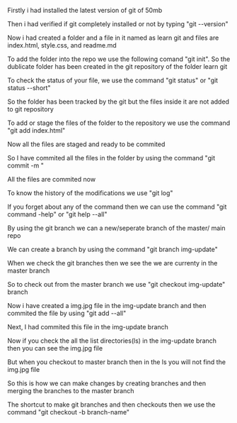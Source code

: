 Firstly i had installed the latest version of git of 50mb

Then i had verified if git completely installed or not by typing "git --version"

Now i had created a folder and a file in it named as learn git and files are index.html, style.css, and readme.md

To add the folder into the repo we use the following comand "git init". So the dublicate folder has been created in the git repository of the folder learn git

To check the status of your file, we use the command "git status" or "git status --short"

So the folder has been tracked by the git but the files inside it are not added to git repository 

To add or stage the files of the folder to the repository we use the command "git add index.html"

Now all the files are staged and ready to be commited

So I have commited all the files in the folder by using the command "git commit -m "

All the files are commited now

To know the history of the modifications we use "git log"

If you forget about any of the command then we can use the command "git command -help" or "git help --all"

By using the git branch we can a new/seperate branch of the master/ main repo

We can create a branch by using the command "git branch img-update"

When we check the git branches then we see the we are currenty in the master branch

So to check out from the master branch we use "git checkout img-update" branch

Now i have created a img.jpg file in the img-update branch and then commited the file by using "git add --all"

Next, I had commited this file in the img-update branch 

Now if you check the all the list directories(ls) in the img-update branch then you can see the img.jpg file

But when you checkout to master branch then in the ls you will not find the img.jpg file

So this is how we can make changes by creating branches and then merging the branches to the master branch

The shortcut to make git branches and then checkouts then we use the command "git checkout -b branch-name"






